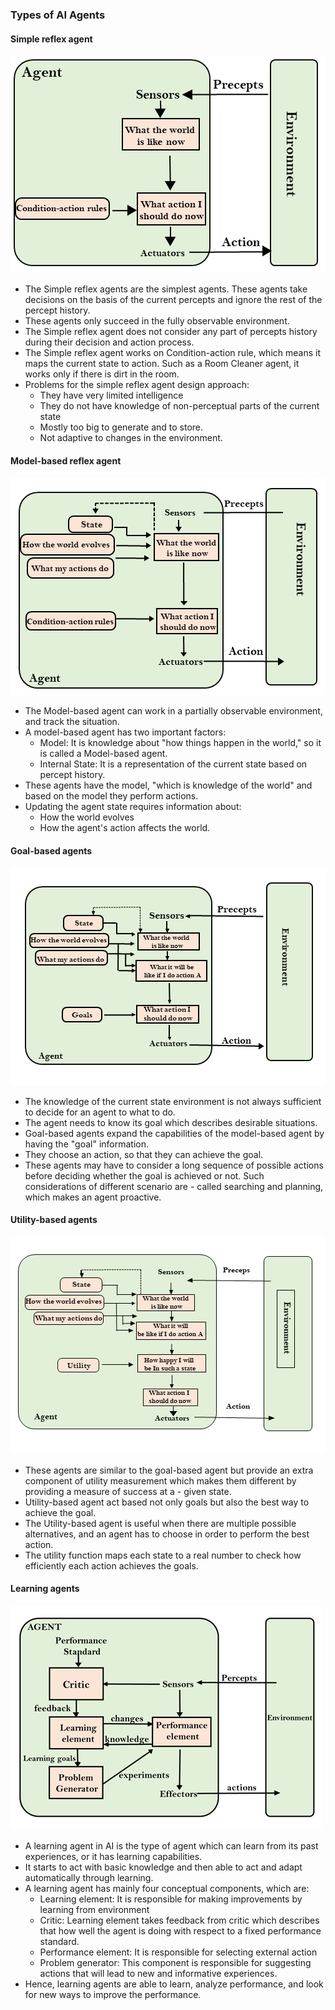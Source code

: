 ### Types of AI Agents

#### Simple reflex agent

<img src='./simple-reflex-agent.png' />

- The Simple reflex agents are the simplest agents. These agents take decisions on the basis of the current percepts and ignore the rest of the percept history.
- These agents only succeed in the fully observable environment.
- The Simple reflex agent does not consider any part of percepts history during their decision and action process.
- The Simple reflex agent works on Condition-action rule, which means it maps the current state to action. Such as a Room Cleaner agent, it works only if there is dirt in the room.
- Problems for the simple reflex agent design approach:
    - They have very limited intelligence
    - They do not have knowledge of non-perceptual parts of the current state
    - Mostly too big to generate and to store.
    - Not adaptive to changes in the environment.

#### Model-based reflex agent

<img src="./model-based-reflex-agent.png"  />

- The Model-based agent can work in a partially observable environment, and track the situation.
- A model-based agent has two important factors:
    - Model: It is knowledge about "how things happen in the world," so it is called a Model-based agent.
    - Internal State: It is a representation of the current state based on percept history.
- These agents have the model, "which is knowledge of the world" and based on the model they perform actions.
- Updating the agent state requires information about:
    - How the world evolves
    - How the agent's action affects the world.
    
#### Goal-based agents

<img src="./goal-based-agent.png"  />

- The knowledge of the current state environment is not always sufficient to decide for an agent to what to do.
- The agent needs to know its goal which describes desirable situations.
- Goal-based agents expand the capabilities of the model-based agent by having the "goal" information.
- They choose an action, so that they can achieve the goal.
- These agents may have to consider a long sequence of possible actions before deciding whether the goal is achieved or not. Such considerations of different scenario are - called searching and planning, which makes an agent proactive.

#### Utility-based agents

<img src="./utility-based-agent.png"  />

- These agents are similar to the goal-based agent but provide an extra component of utility measurement which makes them different by providing a measure of success at a - given state.
- Utility-based agent act based not only goals but also the best way to achieve the goal.
- The Utility-based agent is useful when there are multiple possible alternatives, and an agent has to choose in order to perform the best action.
- The utility function maps each state to a real number to check how efficiently each action achieves the goals.

#### Learning agents

<img src="./learning-agent.png"  />

- A learning agent in AI is the type of agent which can learn from its past experiences, or it has learning capabilities.
- It starts to act with basic knowledge and then able to act and adapt automatically through learning.
- A learning agent has mainly four conceptual components, which are:
    - Learning element: It is responsible for making improvements by learning from environment
    - Critic: Learning element takes feedback from critic which describes that how well the agent is doing with respect to a fixed performance standard.
    - Performance element: It is responsible for selecting external action
    - Problem generator: This component is responsible for suggesting actions that will lead to new and informative experiences.
- Hence, learning agents are able to learn, analyze performance, and look for new ways to improve the performance.